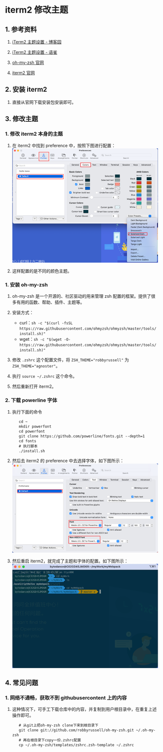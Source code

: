 # iterm2 修改主题

## 1. 参考资料

1. [iTerm2 主题设置 - 博客园](https://www.cnblogs.com/poterliu/p/14825232.html)

2. [iTerm2 主题设置 - 语雀](https://www.yuque.com/ace0503/svqry1/ny150bl)

3. [oh-my-zsh 官网](https://ohmyz.sh/)

4. [iterm2 官网](https://iterm2.com/index.html)

## 2. 安装 iterm2

1. 直接从官网下载安装包安装即可。

## 3. 修改主题

### 1. 修改 iterm2 本身的主题

1. 在 iterm2 中找到 preference 中，按照下图进行配置：
   ![img.png](img/iterm2-config-color.png)

2. 这样配置的是不同的颜色主题。

### 1. 安装 oh-my-zsh 

1. oh-my-zsh 是一个开源的、社区驱动的用来管理 zsh 配置的框架。提供了很多有用的函数、帮助、插件、主题等。

2. 安装方式：
   - curl：`sh -c "$(curl -fsSL https://raw.githubusercontent.com/ohmyzsh/ohmyzsh/master/tools/install.sh)"`
   - wget：`sh -c "$(wget -O- https://raw.githubusercontent.com/ohmyzsh/ohmyzsh/master/tools/install.sh)"`

3. 修改 `.zshrc` 这个配置文件，将 `ZSH_THEME="robbyrussell"` 为 `ZSH_THEME="agnoster"`。

4. 执行 `source ~/.zshrc` 这个命令。

5. 然后重新打开 iterm2。

### 2. 下载 powerline 字体

1. 执行下面的命令
   ```shell
      cd ~
      mkdir powerfont
      cd powerfont
      git clone https://github.com/powerline/fonts.git --depth=1
      cd fonts
      # 执行脚本
      ./install.sh
   ```
2. 然后去 iterm2 的 preference 中去选择字体，如下图所示：
   ![img.png](img/iterm2-font.png)

3. 然后重启 iterm2，就完成了主题和字体的配置。如下图所示：
   ![img.png](img/iterm2-new-theme.png)

## 4. 常见问题

### 1. 网络不通畅，获取不到 githubusercontent 上的内容

1. 这种情况下，可手工下载仓库中的内容，并复制到用户根目录中，在重复上述操作即可。
   ```shell
      # 从git上把oh-my-zsh clone下来到根目录下
      git clone git://github.com/robbyrussell/oh-my-zsh.git ~/.oh-my-zsh
      # 再在根目录下copy一份.zshrc配置
      cp ~/.oh-my-zsh/templates/zshrc.zsh-template ~/.zshrc
   ```
